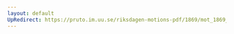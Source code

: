 ```yaml
---
layout: default
UpRedirect: https://pruto.im.uu.se/riksdagen-motions-pdf/1869/mot_1869__fk__23/mot_1869__fk__23-002.pdf
---
```


